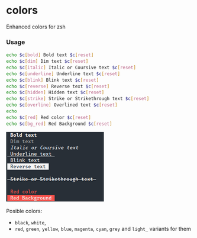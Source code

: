 # colors
Enhanced colors for zsh

### Usage

```bash
echo $c[bold] Bold text $c[reset]
echo $c[dim] Dim text $c[reset]
echo $c[italic] Italic or Coursive text $c[reset]
echo $c[underline] Underline text $c[reset]
echo $c[blink] Blink text $c[reset]
echo $c[reverse] Reverse text $c[reset]
echo $c[hidden] Hidden text $c[reset]
echo $c[strike] Strike or Strikethrough text $c[reset]
echo $c[overline] Overlined text $c[reset]
echo
echo $c[red] Red color $c[reset]
echo $c[bg_red] Red Background $c[reset]

```
![Screenshot](./screenshot.png)

Posible colors: 

* `black`, `white`,
* `red`, `green`, `yellow`, `blue`, `magenta`, `cyan`, `grey` and `light_` variants for them


